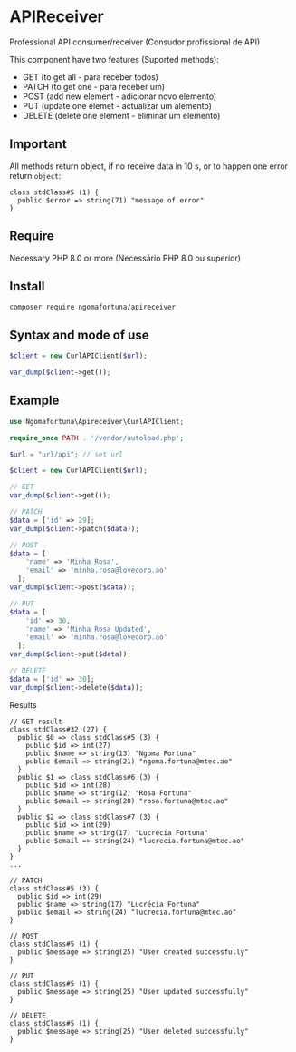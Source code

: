 # APIReceiver
Professional API consumer/receiver (Consudor profissional de API)

This component have two features (Suported methods):
- GET (to get all - para receber todos)
- PATCH (to get one - para receber um)
- POST (add new element - adicionar novo elemento)
- PUT (update one elemet - actualizar um alemento)
- DELETE (delete one element - eliminar um elemento)

## Important
All methods return object, if no receive data in 10 s, or to happen one error return `object`:
```shell
class stdClass#5 (1) {
  public $error => string(71) "message of error"
}
```

## Require
Necessary PHP 8.0 or more (Necessário PHP 8.0 ou superior)

## Install
```shell
composer require ngomafortuna/apireceiver
```

## Syntax and mode of use
```php
$client = new CurlAPIClient($url);

var_dump($client->get());
```

## Example
```php
use Ngomafortuna\Apireceiver\CurlAPIClient;

require_once PATH . '/vendor/autoload.php';

$url = "url/api"; // set url

$client = new CurlAPIClient($url);

// GET
var_dump($client->get()); 

// PATCH 
$data = ['id' => 29];
var_dump($client->patch($data));

// POST 
$data = [
    'name' => 'Minha Rosa',
    'email' => 'minha.rosa@lovecorp.ao' 
  ];
var_dump($client->post($data));

// PUT 
$data = [
    'id' => 30,
    'name' => 'Minha Rosa Updated',
    'email' => 'minha.rosa@lovecorp.ao'  
  ];
var_dump($client->put($data));

// DELETE
$data = ['id' => 30];
var_dump($client->delete($data));

```

Results
```shell
// GET result
class stdClass#32 (27) {
  public $0 => class stdClass#5 (3) {
    public $id => int(27)
    public $name => string(13) "Ngoma Fortuna"
    public $email => string(21) "ngoma.fortuna@mtec.ao"
  }
  public $1 => class stdClass#6 (3) {
    public $id => int(28)
    public $name => string(12) "Rosa Fortuna"
    public $email => string(20) "rosa.fortuna@mtec.ao"
  }
  public $2 => class stdClass#7 (3) {
    public $id => int(29)
    public $name => string(17) "Lucrécia Fortuna"
    public $email => string(24) "lucrecia.fortuna@mtec.ao"
  }
}
...

// PATCH
class stdClass#5 (3) {
  public $id => int(29)
  public $name => string(17) "Lucrécia Fortuna"
  public $email => string(24) "lucrecia.fortuna@mtec.ao"
}

// POST
class stdClass#5 (1) {
  public $message => string(25) "User created successfully"
}

// PUT
class stdClass#5 (1) {
  public $message => string(25) "User updated successfully"
}

// DELETE
class stdClass#5 (1) {
  public $message => string(25) "User deleted successfully"
}

```